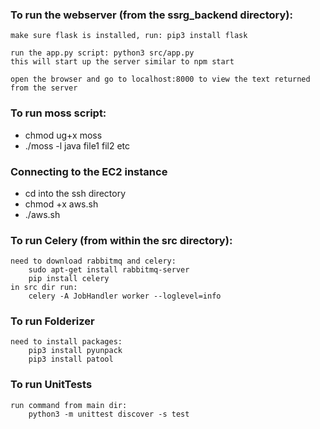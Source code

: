 ### To run the webserver (from the ssrg_backend directory):

	make sure flask is installed, run: pip3 install flask

	run the app.py script: python3 src/app.py
	this will start up the server similar to npm start

	open the browser and go to localhost:8000 to view the text returned from the server

### To run moss script:
* chmod ug+x moss
* ./moss -l java file1 fil2 etc

### Connecting to the EC2 instance
* cd into the ssh directory
* chmod +x aws.sh
* ./aws.sh

### To run Celery (from within the src directory):
    need to download rabbitmq and celery:
        sudo apt-get install rabbitmq-server
        pip install celery
	in src dir run:
		celery -A JobHandler worker --loglevel=info
		
### To run Folderizer
    need to install packages:
        pip3 install pyunpack
        pip3 install patool

### To run UnitTests
    run command from main dir:
        python3 -m unittest discover -s test 
